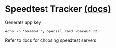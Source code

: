 # Speedtest Tracker [(docs)](https://docs.speedtest-tracker.dev/)

Generate app key

```
echo -n 'base64:'; openssl rand -base64 32
```

Refer to docs for choosing speedtest servers
